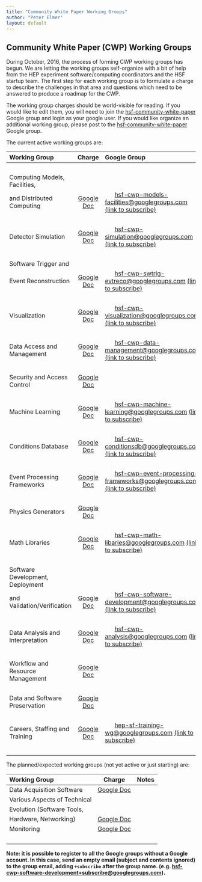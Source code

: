 ```yaml
---
title: "Community White Paper Working Groups"
author: "Peter Elmer"
layout: default
---
```


## Community White Paper (CWP) Working Groups

  During October, 2016, the process of forming CWP working groups has begun. We are letting the working groups self-organize with a bit of help from the HEP experiment software/computing coordinators and the HSF startup team. The first step for each working group is to formulate a charge to describe the challenges in that area and questions which need to be answered to produce a roadmap for the CWP. 

  The working group charges should be world-visible for reading. If you would
like to edit them, you will need to join the [hsf-community-white-paper](https://groups.google.com/forum/#!forum/hsf-community-white-paper) Google group and
login as your google user. If you would like organize an additional working group, please post to the [hsf-community-white-paper](https://groups.google.com/forum/#!forum/hsf-community-white-paper) Google group.

  The current active working groups are:

| Working Group |    Charge     |  Google Group |
:-------------- | :-----------: | :------ |
&nbsp; &nbsp; &nbsp; | | |
Computing Models, Facilities, | | | 
and Distributed Computing | [Google Doc](https://docs.google.com/document/d/11C9iCn3FPbvKBJpN0Lwv7tpjFELKPj14_dlkwuTGJqg/edit)| &nbsp; &nbsp; &nbsp; hsf-cwp-models-facilities@googlegroups.com [(link to subscribe)](https://groups.google.com/forum/#!forum/hsf-cwp-models-facilities) |
&nbsp; &nbsp; &nbsp; | | |
Detector Simulation | [Google Doc](https://docs.google.com/document/d/1-wr-Og38KJYf-U2DceBbe1OU1h05y8LCrgeH3tR8yRA/edit)    | &nbsp; &nbsp; &nbsp; hsf-cwp-simulation@googlegroups.com [(link to subscribe)](https://groups.google.com/forum/#!forum/hsf-cwp-simulation)       |
&nbsp; &nbsp; &nbsp; | | |
Software Trigger and | | |
Event Reconstruction| [Google Doc](https://docs.google.com/document/d/1Mm6aqi2SwVyvQFkmEjDEVSALem_8a7gTORldojaYRs4/edit)          | &nbsp; &nbsp; &nbsp; hsf-cwp-swtrig-evtreco@googlegroups.com [(link to subscribe)](https://groups.google.com/forum/#!forum/hsf-cwp-swtrig-evtreco)      |
&nbsp; &nbsp; &nbsp; | | |
Visualization       | [Google Doc](https://docs.google.com/document/d/1ZXiMMmmAj1lwQIuvDc2UM4Jx6-hh1iamIw79DXguLIM/edit)          | &nbsp; &nbsp; &nbsp; hsf-cwp-visualization@googlegroups.com [(link to subscribe)](https://groups.google.com/forum/#!forum/hsf-cwp-visualization)        |
&nbsp; &nbsp; &nbsp; | | |
Data Access and Management | [Google Doc](https://docs.google.com/document/d/1wEsX2BegSBEZe3EXwdNR9VWNPrNEOVVTLhu-NtH-77E/edit)   | &nbsp; &nbsp; &nbsp; hsf-cwp-data-management@googlegroups.com [(link to subscribe)](https://groups.google.com/forum/#!forum/hsf-cwp-data-management)        |
&nbsp; &nbsp; &nbsp; | | |
Security and Access Control | [Google Doc](https://docs.google.com/document/d/17xVZv8GJIRqCdFQeH2Ec7J8AmC7HokuRbyNR2K3SryY/edit)| | 
&nbsp; &nbsp; &nbsp; | | |
Machine Learning | [Google Doc](https://docs.google.com/document/d/1o9S0XE4ly4-LZh9y96DG-U7HH61m2cHboV6xSt1tI0g/edit)| &nbsp; &nbsp; &nbsp; hsf-cwp-machine-learning@googlegroups.com [(link to subscribe)](https://groups.google.com/d/forum/hsf-cwp-machine-learning) |
&nbsp; &nbsp; &nbsp; | | |
Conditions Database | [Google Doc](https://docs.google.com/document/d/1qrTqsLwUnK0SidoPpSFolUrgstt-r8Mo5-acaGjfyHg/edit)| &nbsp; &nbsp; &nbsp; hsf-cwp-conditionsdb@googlegroups.com [(link to subscribe)](https://groups.google.com/forum/#!forum/hsf-cwp-conditionsdb) |
&nbsp; &nbsp; &nbsp; | | |
Event Processing Frameworks | [Google Doc](https://docs.google.com/document/d/1pMWia3IXX6w5075PGs_IeEPnWZhkwQgoDQnHGqbPG-c/edit)| &nbsp; &nbsp; &nbsp; hsf-cwp-event-processing-frameworks@googlegroups.com [(link to subscribe)](https://groups.google.com/forum/#!forum/hsf-cwp-event-processing-frameworks) |
&nbsp; &nbsp; &nbsp; | | |
Physics Generators  | [Google Doc](https://docs.google.com/document/d/1_-YzxFmwehLbjVRFzkKtJ3Nb4T0fN15VKYJIwRpKdVA/edit)          |         |
&nbsp; &nbsp; &nbsp; | | |
Math Libraries | [Google Doc](https://docs.google.com/document/d/1cYs5f21d1olumslSfjOH0XjYR7aeM6QZMrFVHFHDQEk/edit) | &nbsp; &nbsp; &nbsp; hsf-cwp-math-libaries@googlegroups.com [(link to subscribe)](https://groups.google.com/forum/#!forum/hsf-cwp-math-libaries) |
&nbsp; &nbsp; &nbsp; | | |
Software Development, Deployment | | |
and Validation/Verification  | [Google Doc](https://docs.google.com/document/d/1bfCQP-p55Xu3IafmwbwpsOmorYiuEGCIh3uA0NV-DdM/edit)| &nbsp; &nbsp; &nbsp; hsf-cwp-software-development@googlegroups.com [(link to subscribe)](https://groups.google.com/d/forum/hsf-cwp-software-development) | 
&nbsp; &nbsp; &nbsp; | | |
Data Analysis and Interpretation           | [Google Doc](https://docs.google.com/document/d/1QaX20F6WQlwQTlx-5bRK0J2tybFqC_NPn6CF7g3yzqk/edit)        | &nbsp; &nbsp; &nbsp; hsf-cwp-analysis@googlegroups.com [(link to subscribe)](https://groups.google.com/d/forum/hsf-cwp-analysis) |
&nbsp; &nbsp; &nbsp; | | |
Workflow and Resource Management   | [Google Doc](https://docs.google.com/document/d/1GmcErvxdQR6TksmM96zg_yXGXURZ8vNDk_DyX0zucUQ/edit) |         |
&nbsp; &nbsp; &nbsp; | | |
Data and Software Preservation |           [Google Doc](https://docs.google.com/document/d/15trJhLKqb9OcN55WIPfmdH8vXO4g43hXGRvhDEu33ow/edit)     |   |
&nbsp; &nbsp; &nbsp; | | |
Careers, Staffing and Training | [Google Doc](https://docs.google.com/document/d/1oHnZDMNWe_QTy4cQ8kNN_GDIW8wW1hAIKS8z2z05U2w/edit)| &nbsp; &nbsp; &nbsp; hep-sf-training-wg@googlegroups.com [(link to subscribe)](https://groups.google.com/forum/#!forum/hep-sf-training-wg)|
&nbsp; &nbsp; &nbsp; | | |



The planned/expected working groups (not yet active or just starting) are:

| Working Group |    Charge     |  Notes   |
:-------------- | :-----------: | :------: |
Data Acquisition Software | [Google Doc](https://docs.google.com/document/d/1BYeWbDLyxG-CUV70aKR-UJubwBdChVrb9lxI1Rk43sY/edit)          |         |
Various Aspects of Technical | | |
Evolution (Software Tools, | | |
Hardware, Networking) | [Google Doc](https://docs.google.com/document/d/1bOv5kDzmcg0eLSy7PZjjzE5OYSxaLAfaAxAI-IgKaac/edit)| |
Monitoring | [Google Doc](https://docs.google.com/document/d/1sgTrDSwiYthpnE2sztaaByMkJyUXzUy28bUbs9VLI1w/edit)| |
&nbsp; &nbsp; &nbsp; | | |


**Note: it is possible to register to all the Google groups without a Google account. In this case, send an empty email (subject and contents ignored) to the group email, adding `+subscribe` after the group name. (e.g. hsf-cwp-software-development+subscribe@googlegroups.com).**

 
